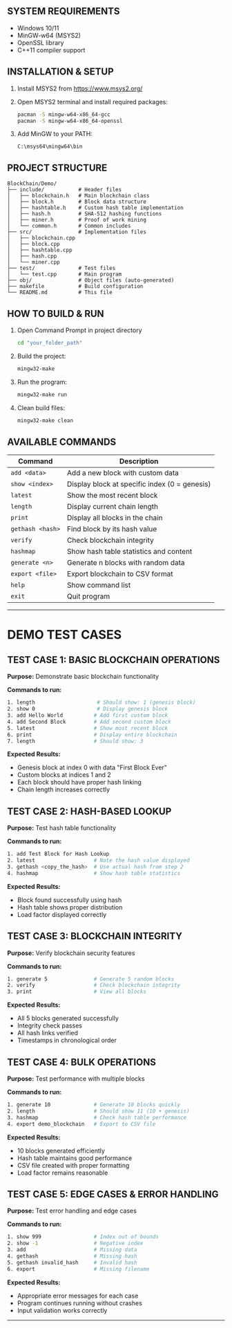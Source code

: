 ## SYSTEM REQUIREMENTS

- Windows 10/11
- MinGW-w64 (MSYS2)
- OpenSSL library
- C++11 compiler support

## INSTALLATION & SETUP

1. Install MSYS2 from https://www.msys2.org/
2. Open MSYS2 terminal and install required packages:
   ```bash
   pacman -S mingw-w64-x86_64-gcc
   pacman -S mingw-w64-x86_64-openssl
   ```

3. Add MinGW to your PATH:
   ```
   C:\msys64\mingw64\bin
   ```

## PROJECT STRUCTURE

```
BlockChain/Demo/
├── include/           # Header files
│   ├── blockchain.h   # Main blockchain class
│   ├── block.h        # Block data structure
│   ├── hashtable.h    # Custom hash table implementation
│   ├── hash.h         # SHA-512 hashing functions
│   ├── miner.h        # Proof of work mining
│   └── common.h       # Common includes
├── src/               # Implementation files
│   ├── blockchain.cpp
│   ├── block.cpp
│   ├── hashtable.cpp
│   ├── hash.cpp
│   └── miner.cpp
├── test/              # Test files
│   └── test.cpp       # Main program
├── obj/               # Object files (auto-generated)
├── makefile           # Build configuration
└── README.md          # This file
```

## HOW TO BUILD & RUN

1. Open Command Prompt in project directory
   ```bash
   cd "your_folder_path"
   ```

2. Build the project:
   ```bash
   mingw32-make
   ```

3. Run the program:
   ```bash
   mingw32-make run
   ```

4. Clean build files:
   ```bash
   mingw32-make clean
   ```

## AVAILABLE COMMANDS

| Command | Description |
|---------|-------------|
| `add <data>` | Add a new block with custom data |
| `show <index>` | Display block at specific index (0 = genesis) |
| `latest` | Show the most recent block |
| `length` | Display current chain length |
| `print` | Display all blocks in the chain |
| `gethash <hash>` | Find block by its hash value |
| `verify` | Check blockchain integrity |
| `hashmap` | Show hash table statistics and content |
| `generate <n>` | Generate n blocks with random data |
| `export <file>` | Export blockchain to CSV format |
| `help` | Show command list |
| `exit` | Quit program |

---

# DEMO TEST CASES

## TEST CASE 1: BASIC BLOCKCHAIN OPERATIONS

**Purpose:** Demonstrate basic blockchain functionality

**Commands to run:**
```bash
1. length                    # Should show: 1 (genesis block)
2. show 0                    # Display genesis block
3. add Hello World          # Add first custom block
4. add Second Block         # Add second custom block
5. latest                   # Show most recent block
6. print                    # Display entire blockchain
7. length                   # Should show: 3
```

**Expected Results:**
- Genesis block at index 0 with data "First Block Ever"
- Custom blocks at indices 1 and 2
- Each block should have proper hash linking
- Chain length increases correctly

## TEST CASE 2: HASH-BASED LOOKUP

**Purpose:** Test hash table functionality

**Commands to run:**
```bash
1. add Test Block for Hash Lookup
2. latest                   # Note the hash value displayed
3. gethash <copy_the_hash>  # Use actual hash from step 2
4. hashmap                  # Show hash table statistics
```

**Expected Results:**
- Block found successfully using hash
- Hash table shows proper distribution
- Load factor displayed correctly

## TEST CASE 3: BLOCKCHAIN INTEGRITY

**Purpose:** Verify blockchain security features

**Commands to run:**
```bash
1. generate 5               # Generate 5 random blocks
2. verify                   # Check blockchain integrity
3. print                    # View all blocks
```

**Expected Results:**
- All 5 blocks generated successfully
- Integrity check passes
- All hash links verified
- Timestamps in chronological order

## TEST CASE 4: BULK OPERATIONS

**Purpose:** Test performance with multiple blocks

**Commands to run:**
```bash
1. generate 10              # Generate 10 blocks quickly
2. length                   # Should show 11 (10 + genesis)
3. hashmap                  # Check hash table performance
4. export demo_blockchain   # Export to CSV file
```

**Expected Results:**
- 10 blocks generated efficiently
- Hash table maintains good performance
- CSV file created with proper formatting
- Load factor remains reasonable

## TEST CASE 5: EDGE CASES & ERROR HANDLING

**Purpose:** Test error handling and edge cases

**Commands to run:**
```bash
1. show 999                 # Index out of bounds
2. show -1                  # Negative index
3. add                      # Missing data
4. gethash                  # Missing hash
5. gethash invalid_hash     # Invalid hash
6. export                   # Missing filename
```

**Expected Results:**
- Appropriate error messages for each case
- Program continues running without crashes
- Input validation works correctly

---
